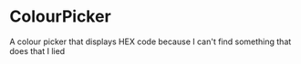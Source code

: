 # ColourPicker
A colour picker that displays HEX code because I can't find something that does that
I lied
